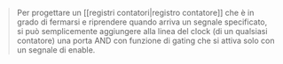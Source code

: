 > Per progettare un [[registri contatori|registro contatore]] che è in grado di fermarsi e riprendere quando arriva un segnale specificato, si può semplicemente aggiungere alla linea del clock (di un qualsiasi contatore) una porta AND con funzione di gating che si attiva solo con un segnale di enable.